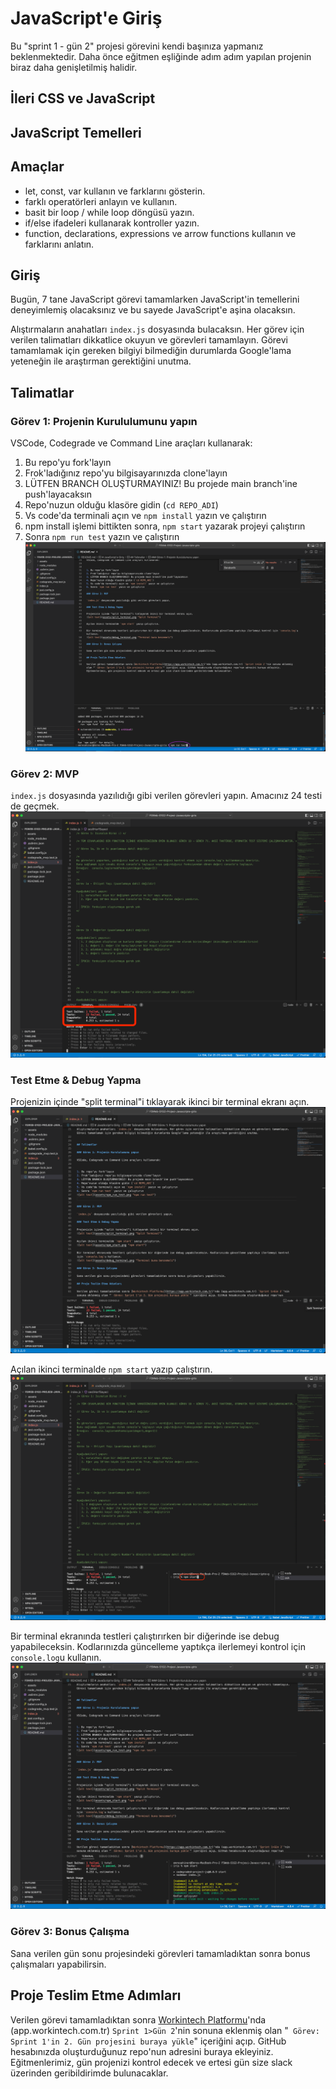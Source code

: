 # JavaScript'e Giriş

Bu "sprint 1 - gün 2" projesi görevini kendi başınıza yapmanız beklenmektedir. Daha önce eğitmen eşliğinde adım adım yapılan projenin biraz daha genişletilmiş halidir.

## İleri CSS ve JavaScript

## JavaScript Temelleri

## Amaçlar

- let, const, var kullanın ve farklarını gösterin.
- farklı operatörleri anlayın ve kullanın.
- basit bir loop / while loop döngüsü yazın.
- if/else ifadeleri kullanarak kontroller yazın.
- function, declarations, expressions ve arrow functions kullanın ve farklarını anlatın.
  
## Giriş

Bugün, 7 tane JavaScript görevi tamamlarken JavaScript'in temellerini deneyimlemiş olacaksınız ve bu sayede JavaScript'e aşina olacaksın.

Alıştırmaların anahatları `index.js` dosyasında bulacaksın. Her görev için verilen talimatları dikkatlice okuyun ve görevleri tamamlayın. Görevi tamamlamak için gereken bilgiyi bilmediğin durumlarda Google'lama yeteneğin ile araştırman gerektiğini unutma.


## Talimatlar

### Görev 1: Projenin Kurululumunu yapın

VSCode, Codegrade ve Command Line araçları kullanarak:


1. Bu repo'yu fork'layın
2. Frok'ladığınız repo'yu bilgisayarınızda clone'layın
3. LÜTFEN BRANCH OLUŞTURMAYINIZ! Bu projede main branch'ine push'layacaksın
4. Repo'nuzun olduğu klasöre gidin (`cd REPO_ADI`)
5. Vs code'da terminali açın ve `npm install` yazın ve çalıştırın
6. npm install işlemi bittikten sonra, `npm start` yazarak projeyi çalıştırın
7. Sonra `npm run test` yazın ve çalıştırın
![alt text](assets/npm_run_test.png "npm run test")


### Görev 2: MVP

`index.js` dosyasında yazılıdığı gibi verilen görevleri yapın. 
Amacınız 24 testi de geçmek. 
![alt text](assets/npm_test_skoru.png "npm test skoru örneği (sadece 1 testten geçilmiş(passed), 23 test başarısız(failed) olmuş)")

### Test Etme & Debug Yapma

Projenizin içinde "split terminal"i tıklayarak ikinci bir terminal ekranı açın.
![alt text](assets/split_terminal.png "Split Terminal")

Açılan ikinci terminalde `npm start` yazıp çalıştırın.
![alt text](assets/npm_start.png "npm start")

Bir terminal ekranında testleri çalıştırırken bir diğerinde ise debug yapabileceksin. Kodlarınızda güncelleme yaptıkça ilerlemeyi kontrol için `console.log`u kullanın.
![alt text](assets/debug_terminal.png "Terminal buna benzemeli")

### Görev 3: Bonus Çalışma

Sana verilen gün sonu projesindeki görevleri tamamladıktan sonra bonus çalışmaları yapabilirsin.

## Proje Teslim Etme Adımları

Verilen görevi tamamladıktan sonra [Workintech Platformu](https://app.workintech.com.tr)'nda (app.workintech.com.tr) `Sprint 1>Gün 2`'nin sonuna eklenmiş olan "` Görev: Sprint 1'in 2. Gün projesini buraya yükle`" içeriğini açıp. GitHub hesabınızda oluşturduğunuz repo'nun adresini buraya ekleyiniz. Eğitmenlerimiz, gün projenizi kontrol edecek ve ertesi gün size slack üzerinden geribildirimde bulunacaklar.
